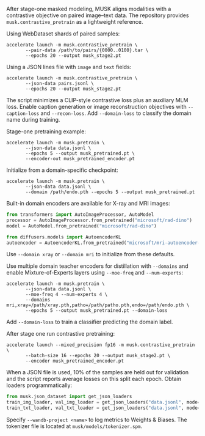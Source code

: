 After stage-one masked modeling, MUSK aligns modalities with a contrastive
objective on paired image–text data. The repository provides
`musk.contrastive_pretrain` as a lightweight reference.

Using WebDataset shards of paired samples:

```shell
accelerate launch -m musk.contrastive_pretrain \
       --pair-data /path/to/pairs/{0000..0100}.tar \
       --epochs 20 --output musk_stage2.pt
```

Using a JSON lines file with `image` and `text` fields:

```shell
accelerate launch -m musk.contrastive_pretrain \
       --json-data pairs.jsonl \
       --epochs 20 --output musk_stage2.pt
```

The script minimizes a CLIP-style contrastive loss plus an auxiliary MLM loss.
Enable caption generation or image reconstruction objectives with `--caption-loss`
and `--recon-loss`. Add `--domain-loss` to classify the domain name during training.

Stage-one pretraining example:

```shell
accelerate launch -m musk.pretrain \
       --json-data data.jsonl \
       --epochs 5 --output musk_pretrained.pt \
       --encoder-out musk_pretrained_encoder.pt
```

Initialize from a domain-specific checkpoint:

```shell
accelerate launch -m musk.pretrain \
       --json-data data.jsonl \
       --domain /path/endo.pth --epochs 5 --output musk_pretrained.pt
```

Built-in domain encoders are available for X-ray and MRI images:

```python
from transformers import AutoImageProcessor, AutoModel
processor = AutoImageProcessor.from_pretrained("microsoft/rad-dino")
model = AutoModel.from_pretrained("microsoft/rad-dino")

from diffusers.models import AutoencoderKL
autoencoder = AutoencoderKL.from_pretrained("microsoft/mri-autoencoder-v0.1")
```

Use `--domain xray` or `--domain mri` to initialize from these defaults.

Use multiple domain teacher encoders for distillation with `--domains` and
enable Mixture-of-Experts layers using `--moe-freq` and `--num-experts`:

```shell
accelerate launch -m musk.pretrain \
       --json-data data.jsonl \
       --moe-freq 4 --num-experts 4 \
       --domains mri,xray=/path/xray.pth,patho=/path/patho.pth,endo=/path/endo.pth \
       --epochs 5 --output musk_pretrained.pt --domain-loss
```

Add `--domain-loss` to train a classifier predicting the domain label.

After stage one run contrastive pretraining:

```shell
accelerate launch --mixed_precision fp16 -m musk.contrastive_pretrain \
       --batch-size 16 --epochs 20 --output musk_stage2.pt \
       --encoder musk_pretrained_encoder.pt
```

When a JSON file is used, 10% of the samples are held out for validation and the
script reports average losses on this split each epoch. Obtain loaders
programmatically:

```python
from musk.json_dataset import get_json_loaders
train_img_loader, val_img_loader = get_json_loaders("data.jsonl", mode="image", batch_size=64, num_workers=4)
train_txt_loader, val_txt_loader = get_json_loaders("data.jsonl", mode="text", batch_size=64, num_workers=4, tokenizer=tokenizer)
```

Specify `--wandb-project <name>` to log metrics to Weights & Biases. The tokenizer
file is located at `musk/models/tokenizer.spm`.
